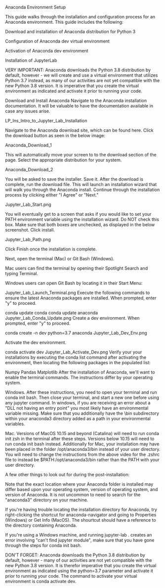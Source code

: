 Anaconda Environment Setup


This guide walks through the installation and configuration process for an Anaconda environment. This guide includes the following:

Download and installation of Anaconda distribution for Python 3

Configuration of Anaconda dev virtual environment

Activation of Anaconda dev environment

Installation of JupyterLab

VERY IMPORTANT: Anaconda downloads the Python 3.8 distribution by default, however - we will create and use a virtual environment that utilizes Python 3.7 instead, as many of our activities are not yet compatible with the new Python 3.8 version. It is imperative that you create the virtual environment as indicated and activate it prior to running your code.

Download and Install Anaconda
Navigate to the Anaconda installation documentation. It will be valuable to have the documentation available in case any issues arise.

LP_Ins_Intro_to_Jupyter_Lab_Installation

Navigate to the Anaconda download site, which can be found here. Click the download button as seen in the below image:

Anaconda_Download_1

This will automatically move your screen to to the download section of the page. Select the appropriate distribution for your system.

Anaconda_Download_2

You will be asked to save the installer. Save it. After the download is complete, run the download file. This will launch an installation wizard that will walk you through the Anaconda install. Continue through the installation process by clicking either "I Agree" or "Next."

Jupyter_Lab_Start.png

You will eventually get to a screen that asks if you would like to set your PATH environment variable using the installation wizard. Do NOT check this box. Make sure that both boxes are unchecked, as displayed in the below screenshot. Click install.

Jupyter_Lab_Path.png

Click Finish once the installation is complete.

Next, open the terminal (Mac) or Git Bash (Windows).

Mac users can find the terminal by opening their Spotlight Search and typing Terminal.

Windows users can open Git Bash by locating it in their Start Menu:

Jupyter_Lab_Launch_Terminal.png
Execute the following commands to ensure the latest Anaconda packages are installed. When prompted, enter "y" to proceed.

conda update conda
conda update anaconda
Jupyter_Lab_Conda_Update.png
Create a dev environment. When prompted, enter "y" to proceed.

conda create -n dev python=3.7 anaconda
Jupyter_Lab_Dev_Env.png

Activate the dev environment.

conda activate dev
Jupyter_Lab_Activate_Dev.png
Verify your your installations by executing the conda list command after activating the environment, then locating the following packages in the populated list:

Numpy
Pandas
Matplotlib
After the installation of Anaconda, we'll want to enable the terminal commands. The instructions differ by your operating system.

Windows. After these instructions, you need to open your terminal and run conda init bash. Then close your terminal, and start a new one before using any jupyter command.
In windows, if you are receiving an error about a "DLL not having an entry point" you most likely have an environmental variable missing. Make sure that you additionally have the \bin subdirectory within your anaconda3 directory added as a path in your environmental variables.

Mac. Versions of MacOS 10.15 and beyond (Catalina) will need to run conda init zsh in the terminal after these steps. Versions below 10.15 will need to run conda init bash instead.
Additionally for Mac, your installation may have been placed in the folder /opt/anaconda3/bin instead of your user directory. You will need to change the instructions from the above video for the .zshrc file to instead be $PATH:/opt/anaconda3/bin rather than the PATH with your user directory.

A few other things to look out for during the post-installation:

Note that the exact location where your Anaconda folder is installed may differ based upon your operating system, version of operating system, and version of Anaconda. It is not uncommon to need to search for the "anaconda3" directory on your machine.

If you're having trouble locating the installation directory for Anaconda, try right-clicking the shortcut for anaconda-navigator and going to Properties (Windows) or Get Info (MacOS). The shourtcut should have a reference to the directory containing Anaconda.

If you're using a Windows machine, and running jupyter-lab . creates an error involving "can't find jupyter module", make sure that you have gone through the steps for conda init bash.

DON'T FORGET: Anaconda downloads the Python 3.8 distribution by default, however - many of our activities are not yet compatible with the new Python 3.8 version. It is therefor imperative that you create the virtual environment as indicated using the python=3.7 parameter and activate it prior to running your code. The command to activate your virtual environment is conda activate dev.
